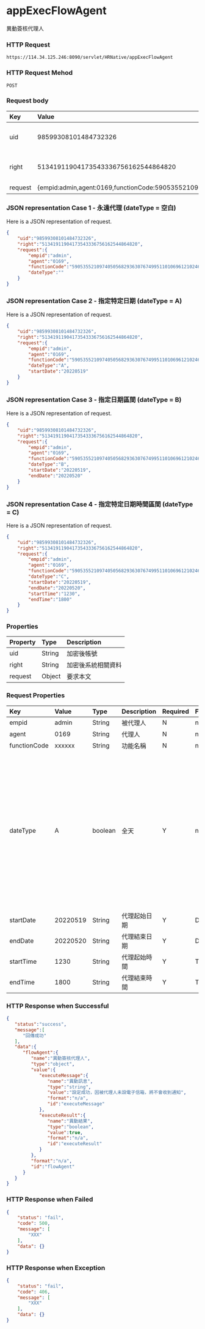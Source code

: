 # appExecFlowAgent
異動簽核代理人

### HTTP Request
```
https://114.34.125.246:8090/servlet/HRNative/appExecFlowAgent
```

### HTTP Request Mehod
```
POST
```

### Request body
| Key | Value | Type | Description |
|:----------|:-------------|:-----|:------------|
| uid | 98599308101484732326 | String | 需透過appLogin取得
| right | 51341911904173543336756162544864820 | String | 需透過appLogin取得 |
| request | {empid:admin,agent:0169,functionCode:590535521097405056829363076749951101069612102461523530525384772277901512134546,dateType:C,startDate:20220519,endDate:20220520,startTime:1230,endTime:1800} | Object | 查詢條件

### JSON representation Case 1 - 永遠代理 (dateType = 空白)
Here is a JSON representation of request.
```json
{
    "uid":"98599308101484732326",
    "right":"51341911904173543336756162544864820",
    "request":{
        "empid":"admin",
        "agent":"0169",
        "functionCode":"590535521097405056829363076749951101069612102461523530525384772277901512134546",
        "dateType":""
    }
}
```

### JSON representation Case 2 - 指定特定日期 (dateType = A)
Here is a JSON representation of request.
```json
{
    "uid":"98599308101484732326",
    "right":"51341911904173543336756162544864820",
    "request":{
        "empid":"admin",
        "agent":"0169",
        "functionCode":"590535521097405056829363076749951101069612102461523530525384772277901512134546",
        "dateType":"A",
        "startDate":"20220519"
    }
}
```

### JSON representation Case 3 - 指定日期區間 (dateType = B)
Here is a JSON representation of request.
```json
{
    "uid":"98599308101484732326",
    "right":"51341911904173543336756162544864820",
    "request":{
        "empid":"admin",
        "agent":"0169",
        "functionCode":"590535521097405056829363076749951101069612102461523530525384772277901512134546",
        "dateType":"B",
        "startDate":"20220519",
        "endDate":"20220520"
    }
}
```

### JSON representation Case 4 - 指定特定日期時間區間 (dateType = C)
Here is a JSON representation of request.
```json
{
    "uid":"98599308101484732326",
    "right":"51341911904173543336756162544864820",
    "request":{
        "empid":"admin",
        "agent":"0169",
        "functionCode":"590535521097405056829363076749951101069612102461523530525384772277901512134546",
        "dateType":"C",
        "startDate":"20220519",
        "endDate":"20220520",
        "startTime":"1230",
        "endTime":"1800"
    }
}
```

### Properties
| Property | Type | Description |
|:---------|:-----|:------------|
| uid   | String | 加密後帳號 |
| right | String | 加密後系統相關資料 |
| request | Object | 要求本文 |

### Request Properties
| Key | Value | Type | Description | Required | Format | Note |
|:----------|:-------------|:-----|:------------|:------------|:------------|:------------|
| empid | admin | String | 被代理人 | N | n/a |  |
| agent | 0169 | String | 代理人 | N | n/a |  |
| functionCode | xxxxxx | String | 功能名稱 | N | n/a |  |
| dateType | A | boolean | 全天 | Y | n/a | 空白:永遠代理,A:指定特定日期,B:指定日期區間,C:指定特定日期時間區間 |
| startDate | 20220519 | String | 代理起始日期 | Y | DATE(YYYYmmdd) | 起始日期 |
| endDate | 20220520 | String | 代理結束日期 | Y | DATE(YYYYmmdd) | 結束日期 |
| startTime | 1230 | String | 代理起始時間 | Y | TIME(HHmm) | 起始時間 |
| endTime | 1800 | String | 代理結束時間 | Y | TIME(HHmm) | 結束時間 |

### HTTP Response when Successful
```json
{
   "status":"success",
   "message":[
      "回傳成功"
   ],
   "data":{
      "flowAgent":{
         "name":"異動簽核代理人",
         "type":"object",
         "value":{
            "executeMessage":{
               "name":"異動訊息",
               "type":"string",
               "value":"設定成功，因被代理人未設電子信箱，將不會收到通知",
               "format":"n/a",
               "id":"executeMessage"
            },
            "executeResult":{
               "name":"異動結果",
               "type":"boolean",
               "value":true,
               "format":"n/a",
               "id":"executeResult"
            }
         },
         "format":"n/a",
         "id":"flowAgent"
      }
   }
}
```

### HTTP Response when Failed
```json
{
    "status": "fail",
    "code": 500,
    "message": [
        "XXX"
    ],
    "data": {}
}
```

### HTTP Response when Exception
```json
{
    "status": "fail",
    "code": 406,
    "message": [
        "XXX"
    ],
    "data": {}
}
```
